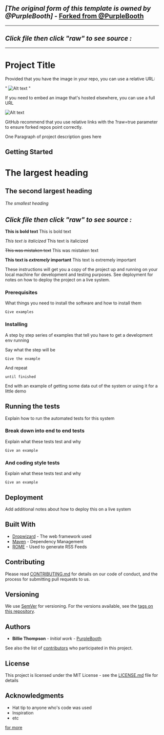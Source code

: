 ## *[The original form of this template is owned by @PurpleBooth]* - [Forked from @PurpleBooth](https://gist.github.com/PurpleBooth/109311bb0361f32d87a2#project-title)
--------------------------------------------------------------

## *Click file then click "raw" to see source :*
--------------------------------------------------------------

# Project Title

Provided that you have the image in your repo, you can use a relative URL:

"  ![Alt text](/relative/path/to/img.jpg?raw=true "Optional Title")   "

If you need to embed an image that's hosted elsewhere, you can use a full URL

![Alt text](http://full/path/to/img.jpg "Optional title")

GitHub recommend that you use relative links with the ?raw=true parameter to ensure forked repos point correctly.

One Paragraph of project description goes here

## Getting Started

# The largest heading
## The second largest heading
###### The smallest heading

## *Click file then click "raw" to see source :*

**This is bold text**	This is bold text

*This text is italicized*	This text is italicized

~~This was mistaken text~~	This was mistaken text

**This text is _extremely_ important**	This text is extremely important

These instructions will get you a copy of the project up and running on your local machine for development and testing purposes. See deployment for notes on how to deploy the project on a live system.

### Prerequisites

What things you need to install the software and how to install them

```
Give examples
```

### Installing

A step by step series of examples that tell you have to get a development env running

Say what the step will be

```
Give the example
```

And repeat

```
until finished
```

End with an example of getting some data out of the system or using it for a little demo

## Running the tests

Explain how to run the automated tests for this system

### Break down into end to end tests

Explain what these tests test and why

```
Give an example
```

### And coding style tests

Explain what these tests test and why

```
Give an example
```

## Deployment

Add additional notes about how to deploy this on a live system

## Built With

* [Dropwizard](http://www.dropwizard.io/1.0.2/docs/) - The web framework used
* [Maven](https://maven.apache.org/) - Dependency Management
* [ROME](https://rometools.github.io/rome/) - Used to generate RSS Feeds

## Contributing

Please read [CONTRIBUTING.md](https://gist.github.com/PurpleBooth/b24679402957c63ec426) for details on our code of conduct, and the process for submitting pull requests to us.

## Versioning

We use [SemVer](http://semver.org/) for versioning. For the versions available, see the [tags on this repository](https://github.com/your/project/tags). 

## Authors

* **Billie Thompson** - *Initial work* - [PurpleBooth](https://github.com/PurpleBooth)

See also the list of [contributors](https://github.com/your/project/contributors) who participated in this project.

## License

This project is licensed under the MIT License - see the [LICENSE.md](LICENSE.md) file for details

## Acknowledgments

* Hat tip to anyone who's code was used
* Inspiration
* etc

[for more](https://help.github.com/articles/basic-writing-and-formatting-syntax/)

